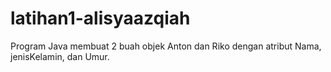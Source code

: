 # latihan1-alisyaazqiah
Program Java membuat 2 buah objek Anton dan Riko dengan atribut Nama, jenisKelamin, dan Umur.
